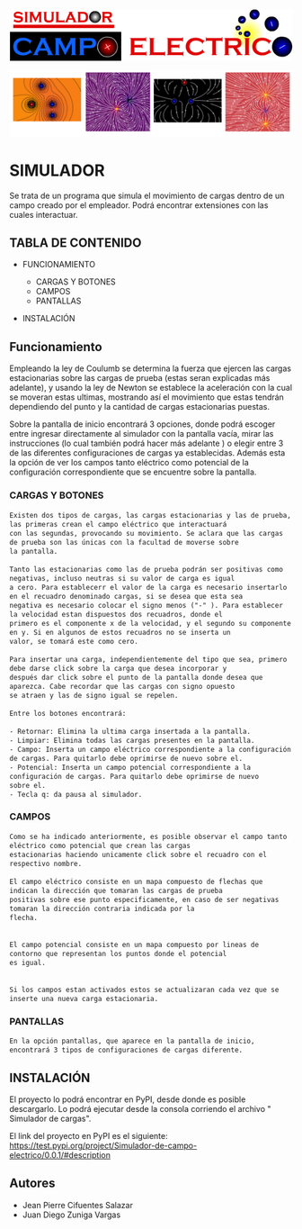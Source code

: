 
![LOGO](ICONOS/LOGO.png)

![BASE](ICONOS/Base.png)
# SIMULADOR
Se trata de un programa que simula el movimiento de cargas dentro de un campo creado por el empleador. Podrá encontrar extensiones 
con las cuales interactuar.


## TABLA DE CONTENIDO

- FUNCIONAMIENTO
  - CARGAS Y BOTONES
  - CAMPOS
  - PANTALLAS
  
- INSTALACIÓN


## Funcionamiento
Empleando la ley de Coulumb se determina la fuerza que ejercen las cargas estacionarias sobre las cargas de prueba (estas seran 
explicadas más adelante), y usando la ley de Newton se establece la aceleración con la cual se moveran estas ultimas, mostrando 
así el movimiento que estas tendrán dependiendo del punto y la cantidad de cargas estacionarias puestas.

Sobre la pantalla de inicio encontrará 3 opciones, donde podrá escoger entre ingresar directamente al simulador con la pantalla 
vacía, mirar las instrucciones (lo cual también podrá hacer más adelante ) o elegir entre 3 de las diferentes configuraciones
de cargas ya establecidas. Además esta la opción de ver los campos tanto eléctrico como potencial de la configuración 
correspondiente que se encuentre sobre la pantalla.


 ### CARGAS Y BOTONES
    Existen dos tipos de cargas, las cargas estacionarias y las de prueba, las primeras crean el campo eléctrico que interactuará 
    con las segundas, provocando su movimiento. Se aclara que las cargas de prueba son las únicas con la facultad de moverse sobre 
    la pantalla. 
    
    Tanto las estacionarias como las de prueba podrán ser positivas como negativas, incluso neutras si su valor de carga es igual
    a cero. Para establecerr el valor de la carga es necesario insertarlo en el recuadro denominado cargas, si se desea que esta sea
    negativa es necesario colocar el signo menos ("-" ). Para establecer la velocidad estan dispuestos dos recuadros, donde el 
    primero es el componente x de la velocidad, y el segundo su componente en y. Si en algunos de estos recuadros no se inserta un
    valor, se tomará este como cero.
    
    Para insertar una carga, independientemente del tipo que sea, primero debe darse click sobre la carga que desea incorporar y 
    después dar click sobre el punto de la pantalla donde desea que aparezca. Cabe recordar que las cargas con signo opuesto
    se atraen y las de signo igual se repelen.
    
    Entre los botones encontrará:
    
    - Retornar: Elimina la ultima carga insertada a la pantalla.
    - Limpiar: Elimina todas las cargas presentes en la pantalla.
    - Campo: Inserta un campo eléctrico correspondiente a la configuración de cargas. Para quitarlo debe oprimirse de nuevo sobre el. 
    - Potencial: Inserta un campo potencial correspondiente a la configuración de cargas. Para quitarlo debe oprimirse de nuevo 
    sobre el.
    - Tecla q: da pausa al simulador.

 ### CAMPOS
    Como se ha indicado anteriormente, es posible observar el campo tanto eléctrico como potencial que crean las cargas 
    estacionarias haciendo unicamente click sobre el recuadro con el respectivo nombre.
    
    El campo eléctrico consiste en un mapa compuesto de flechas que indican la dirección que tomaran las cargas de prueba
    positivas sobre ese punto especificamente, en caso de ser negativas tomaran la dirección contraria indicada por la 
    flecha.
    
    
    El campo potencial consiste en un mapa compuesto por lineas de contorno que representan los puntos donde el potencial
    es igual. 
    
    
    Si los campos estan activados estos se actualizaran cada vez que se inserte una nueva carga estacionaria.
 ### PANTALLAS
    En la opción pantallas, que aparece en la pantalla de inicio, encontrará 3 tipos de configuraciones de cargas diferente.
    

## INSTALACIÓN
El proyecto lo podrá encontrar en PyPI, desde donde es posible descargarlo. Lo podrá ejecutar desde la consola corriendo
el archivo " Simulador de cargas".

El link del proyecto en PyPI es el siguiente:
https://test.pypi.org/project/Simulador-de-campo-electrico/0.0.1/#description


## Autores
- Jean Pierre Cifuentes Salazar
- Juan Diego Zuniga Vargas
